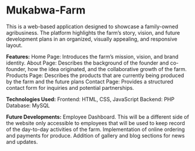 ﻿# Mukabwa-Farm
This is a web-based application designed to showcase a family-owned agribusiness. The platform highlights the farm’s story, vision, and future development plans in an organized, visually appealing, and responsive layout.

**Features:**
Home Page: Introduces the farm’s mission, vision, and brand identity.
About Page: Describes the background of the founder and co-founder, how the idea originated, and the collaborative growth of the farm.
Products Page: Describes the products that are currently being produced by the farm and the future plans
Contact Page: Provides a structured contact form for inquiries and potential partnerships.

**Technologies Used:**
Frontend:	HTML, CSS, JavaScript
Backend: PHP
Database: MySQL

**Future Developments:**
Employee Dashboard. This will be a different side of the website only accessible to employees that will be used to keep record of the day-to-day activities of the farm.
Implementation of online ordering and payments for produce.
Addition of gallery and blog sections for news and updates.

